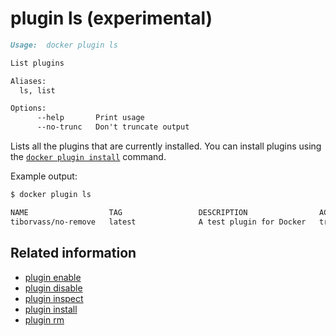 <!--[metadata]>
+++
title = "plugin ls"
description = "The plugin ls command description and usage"
keywords = ["plugin, list"]
advisory = "experimental"
[menu.main]
parent = "smn_cli"
+++
<![end-metadata]-->

# plugin ls (experimental)

```markdown
Usage:  docker plugin ls

List plugins

Aliases:
  ls, list

Options:
      --help	   Print usage
      --no-trunc   Don't truncate output
```

Lists all the plugins that are currently installed. You can install plugins
using the [`docker plugin install`](plugin_install.md) command.

Example output:

```bash
$ docker plugin ls

NAME                  TAG                 DESCRIPTION                ACTIVE
tiborvass/no-remove   latest              A test plugin for Docker   true
```

## Related information

* [plugin enable](plugin_enable.md)
* [plugin disable](plugin_disable.md)
* [plugin inspect](plugin_inspect.md)
* [plugin install](plugin_install.md)
* [plugin rm](plugin_rm.md)
